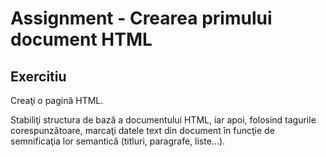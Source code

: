 # Assignment - Crearea primului document HTML

## Exercitiu

Creaţi o pagină HTML.

Stabiliţi structura de bază a documentului HTML, iar apoi, folosind tagurile corespunzătoare, marcaţi datele text din document în funcţie de semnificaţia lor semantică (titluri, paragrafe, liste...).
